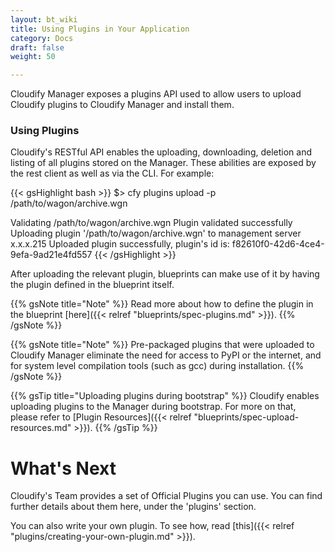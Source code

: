 ```yaml
---
layout: bt_wiki
title: Using Plugins in Your Application
category: Docs
draft: false
weight: 50

---
```


Cloudify Manager exposes a plugins API used to allow users to upload Cloudify plugins to Cloudify Manager and install them.

### Using Plugins

Cloudify's RESTful API enables the uploading, downloading, deletion and listing of all plugins stored on the Manager. These abilities are exposed by the rest client as well as via the CLI. For example:

{{< gsHighlight  bash  >}}
$> cfy plugins upload -p /path/to/wagon/archive.wgn

   Validating /path/to/wagon/archive.wgn
   Plugin validated successfully
   Uploading plugin '/path/to/wagon/archive.wgn' to management server x.x.x.215
   Uploaded plugin successfully, plugin's id is: f82610f0-42d6-4ce4-9efa-9ad21e4fd557
{{< /gsHighlight >}}

After uploading the relevant plugin, blueprints can make use of it by having the plugin defined in the blueprint itself.


{{% gsNote title="Note" %}}
Read more about how to define the plugin in the blueprint [here]({{< relref "blueprints/spec-plugins.md" >}}).
{{% /gsNote %}}

{{% gsNote title="Note" %}}
Pre-packaged plugins that were uploaded to Cloudify Manager eliminate the need for access to PyPI or the internet, and for system level compilation tools (such as gcc) during installation.
{{% /gsNote %}}

{{% gsTip title="Uploading plugins during bootstrap" %}}
Cloudify enables uploading plugins to the Manager during bootstrap. For more on that, please refer to [Plugin Resources]({{< relref "blueprints/spec-upload-resources.md" >}}).
{{% /gsTip %}}

# What's Next

Cloudify's Team provides a set of Official Plugins you can use. You can find further details about them here, under the 'plugins' section.

You can also write your own plugin. To see how, read [this]({{< relref "plugins/creating-your-own-plugin.md" >}}).
